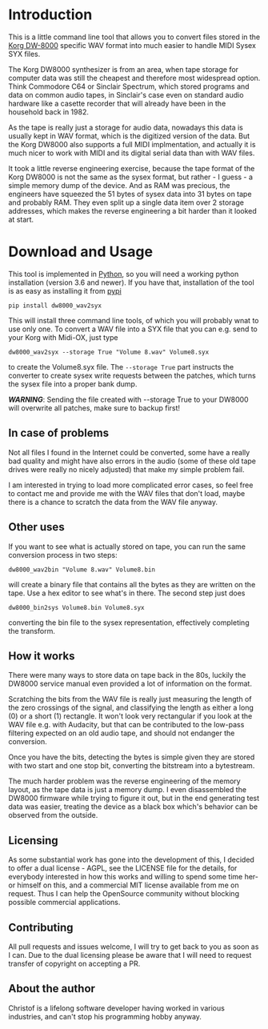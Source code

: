 # Introduction

This is a little command line tool that allows you to convert files stored in the [Korg DW-8000](https://en.wikipedia.org/wiki/Korg_DW-8000) specific WAV format into much easier to handle MIDI Sysex SYX files. 

The Korg DW8000 synthesizer is from an area, when tape storage for computer data was still the cheapest and therefore most widespread option. Think Commodore C64 or Sinclair Spectrum, which stored programs and data on common audio tapes, in Sinclair's case even on standard audio hardware like a casette recorder that will already have been in the household back in 1982. 

As the tape is really just a storage for audio data, nowadays this data is usually kept in WAV format, which is the digitized version of the data. But the Korg DW8000 also supports a full MIDI implmentation, and actually it is much nicer to work with MIDI and its digital serial data than with WAV files.

It took a little reverse engineering exercise, because the tape format of the Korg DW8000 is not the same as the sysex format, but rather - I guess - a simple memory dump of the device. And as RAM was precious, the engineers have squeezed the 51 bytes of sysex data into 31 bytes on tape and probably RAM. They even split up a single data item over 2 storage addresses, which makes the reverse engineering a bit harder than it looked at start.

# Download and Usage

This tool is implemented in [Python](https://python.org), so you will need a working python installation (version 3.6 and newer). If you have that, installation of the tool is as easy as installing it from [pypi](https://pypi.org/project/dw8000-wav2syx-christofmuc/)

    pip install dw8000_wav2syx

This will install three command line tools, of which you will probably wnat to use only one. To convert a WAV file into a SYX file that you can e.g. send to your Korg with Midi-OX, just type

    dw8000_wav2syx --storage True "Volume 8.wav" Volume8.syx

to create the Volume8.syx file. The `--storage True` part instructs the converter to create sysex write requests between the patches, which turns the sysex file into a proper bank dump.

***WARNING***: Sending the file created with --storage True to your DW8000 will overwrite all patches, make sure to backup first!

## In case of problems

Not all files I found in the Internet could be converted, some have a really bad quality and might have also errors in the audio (some of these old tape drives were really no nicely adjusted) that make my simple problem fail. 

I am interested in trying to load more complicated error cases, so feel free to contact me and provide me with the WAV files that don't load, maybe there is a chance to scratch the data from the WAV file anyway.

## Other uses

If you want to see what is actually stored on tape, you can run the same conversion process in two steps:

    dw8000_wav2bin "Volume 8.wav" Volume8.bin

will create a binary file that contains all the bytes as they are written on the tape. Use a hex editor to see what's in there. The second step just does

    dw8000_bin2sys Volume8.bin Volume8.syx

converting the bin file to the sysex representation, effectively completing the transform.

## How it works

There were many ways to store data on tape back in the 80s, luckily the DW8000 service manual even provided a lot of information on the format. 

Scratching the bits from the WAV file is really just measuring the length of the zero crossings of the signal, and classifying the length as either a long (0) or a short (1) rectangle. It won't look very rectangular if you look at the WAV file e.g. with Audacity, but that can be contributed to the low-pass filtering expected on an old audio tape, and should not endanger the conversion.

Once you have the bits, detecting the bytes is simple given they are stored with two start and one stop bit, converting the bitstream into a bytestream.

The much harder problem was the reverse engineering of the memory layout, as the tape data is just a memory dump. I even disassembled the DW8000 firmware while trying to figure it out, but in the end generating test data was easier, treating the device as a black box which's behavior can be observed from the outside.


## Licensing

As some substantial work has gone into the development of this, I decided to offer a dual license - AGPL, see the LICENSE file for the details, for everybody interested in how this works and willing to spend some time her- or himself on this, and a commercial MIT license available from me on request. Thus I can help the OpenSource community without blocking possible commercial applications.

## Contributing

All pull requests and issues welcome, I will try to get back to you as soon as I can. Due to the dual licensing please be aware that I will need to request transfer of copyright on accepting a PR. 

## About the author

Christof is a lifelong software developer having worked in various industries, and can't stop his programming hobby anyway. 
